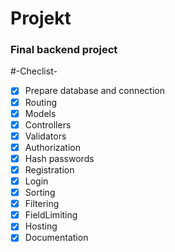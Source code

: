 # Projekt

### Final backend project

#-Checlist-

- [x] Prepare database and connection
- [x] Routing
- [x] Models
- [x] Controllers
- [x] Validators
- [x] Authorization
- [x] Hash passwords
- [x] Registration
- [x] Login
- [x] Sorting
- [x] Filtering
- [x] FieldLimiting
- [x] Hosting
- [x] Documentation
